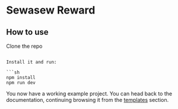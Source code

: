 # Sewasew Reward

## How to use

Clone the repo
```

Install it and run:

```sh
npm install
npm run dev
```


<!-- #default-branch-switch -->

You now have a working example project.
You can head back to the documentation, continuing browsing it from the [templates](https://mui.com/material-ui/getting-started/templates/) section.
